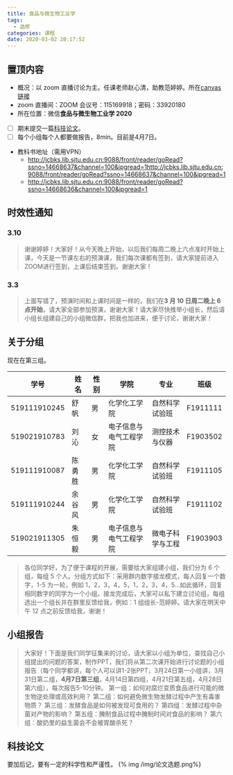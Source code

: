 ```yaml
---
title: 食品与微生物工业学
tags:
  - 选修
categories: 课程
date: 2020-03-02 20:17:52
---
```


## 置顶内容

- 概况：以 zoom 直播讨论为主。任课老师赵心清，助教范婷婷。所在[canvas 链接](https://oc.sjtu.edu.cn/courses/16864)
- zoom 直播间：ZOOM 会议号：115169918；密码：33920180
- 所在位置：微信**食品与微生物工业学 2020**
- [ ] 期末提交一篇[科技论文](#科技论文)。
- [ ] 每个小组每个人都要做报告，8min。目前是4月7日。
- 教科书地址（需用VPN）
  - <http://jcbks.lib.sjtu.edu.cn:9088/front/reader/goRead?ssno=14668637&channel=100&jpgread=1http://jcbks.lib.sjtu.edu.cn:9088/front/reader/goRead?ssno=14668637&channel=100&jpgread=1>
  - <http://jcbks.lib.sjtu.edu.cn:9088/front/reader/goRead?ssno=14668636&channel=100&jpgread=1>

<!--more-->

## 时效性通知

### 3.10

> 谢谢婷婷！大家好！从今天晚上开始，以后我们每周二晚上六点准时开始上课，今天是一节课左右的预演课，我们每次课都有签到，请大家提前进入ZOOM进行签到，上课后结束签到。谢谢大家！

### 3.3

> 上面写错了，预演时间和上课时间是一样的，我们在**3 月 10 日周二晚上 6 点开始**，请大家全部参加预演，谢谢大家！请大家尽快推举小组长，然后请小组长组建自己的小组微信群，把我也加进来，便于讨论，谢谢大家！

## 关于分组

现在在第三组。

| 学号         | 姓名   | 性别 | 学院                   | 专业             | 班级     |
| ------------ | ------ | ---- | ---------------------- | ---------------- | -------- |
| 519111910245 | 舒帆   | 男   | 化学化工学院           | 自然科学试验班   | F1911111 |
| 519021910783 | 刘沁   | 女   | 电子信息与电气工程学院 | 测控技术与仪器   | F1903502 |
| 519111910087 | 陈勇胜 | 男   | 化学化工学院           | 自然科学试验班   | F1911105 |
| 519111910244 | 余谷风 | 男   | 化学化工学院           | 自然科学试验班   | F1911102 |
| 519021911305 | 朱恒毅 | 男   | 电子信息与电气工程学院 | 微电子科学与工程 | F1903903 |

> 各位同学好，为了便于课程的开展，需要给大家组建小组，我们分为 6 个组，每组 5 个人。分组方式如下：采用群内数字接龙模式，每人回复一个数字，1-5 为一轮，例如 1，2，3，4，5，1，2，3，4，5...如此循环，回复相同数字的同学为一个小组。接龙完成后，大家可以私下建立讨论组，每组选出一个组长并在群里反馈给我，例如：1 组组长-范婷婷。请大家在明天中午 12 点之前反馈给我，谢谢！

## 小组报告

> 大家好！下面是我们同学征集来的讨论，请大家以小组为单位，查找自己小组提出的问题的答案，制作PPT，我们将从第二次课开始进行讨论题的小组报告（每个同学都讲，每个人可以讲1-2张PPT，3月24日第一小组讲，3月31日第二组，**4月7日第三组**，4月14日第四组，4月21日第五组，4月28日第六组），每次报告5-10分钟。
> 第一组：如何对腐烂变质食品进行可能的微生物逆处理或高效利用？
> 第二组：如何避免微生物发酵过程中产生有毒害物质？
> 第三组：发酵食品是如何被发现可食用的？
> 第四组：发酵过程中杂菌对产物的影响？
> 第五组：腌制食品过程中腌制时间对食品的影响？
> 第六组：酸奶里的益生菌会不会被胃酸杀死？

## 科技论文

要加后记，要有一定的科学性和严谨性。
{% img /img/论文选题.png%}
